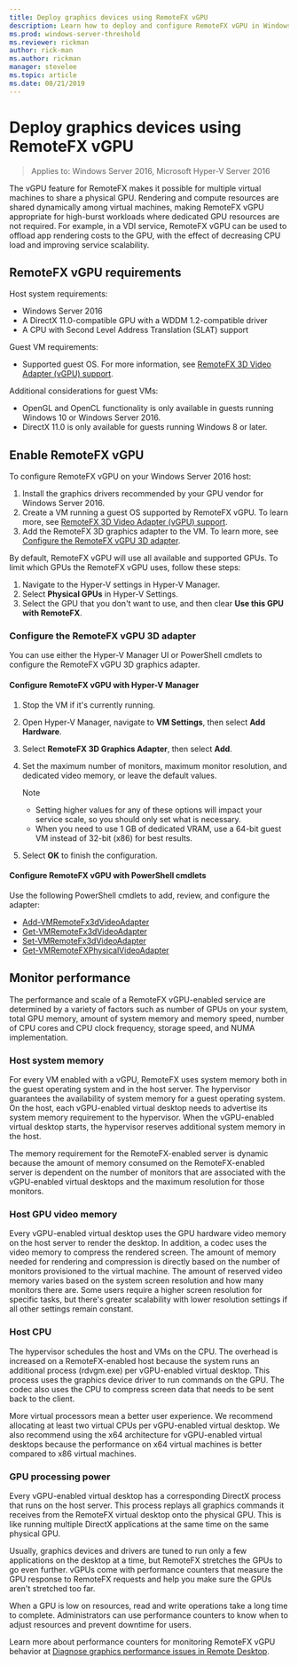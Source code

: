 ```yaml
---
title: Deploy graphics devices using RemoteFX vGPU
description: Learn how to deploy and configure RemoteFX vGPU in Windows Server
ms.prod: windows-server-threshold
ms.reviewer: rickman
author: rick-man
ms.author: rickman
manager: stevelee
ms.topic: article
ms.date: 08/21/2019
---
```


# Deploy graphics devices using RemoteFX vGPU

> Applies to: Windows Server 2016, Microsoft Hyper-V Server 2016

The vGPU feature for RemoteFX makes it possible for multiple virtual machines to share a physical GPU. Rendering and compute resources are shared dynamically among virtual machines, making RemoteFX vGPU appropriate for high-burst workloads where dedicated GPU resources are not required. For example, in a VDI service, RemoteFX vGPU can be used to offload app rendering costs to the GPU, with the effect of decreasing CPU load and improving service scalability.

## RemoteFX vGPU requirements

Host system requirements:

- Windows Server 2016
- A DirectX 11.0-compatible GPU with a WDDM 1.2-compatible driver
- A CPU with Second Level Address Translation (SLAT) support

Guest VM requirements:

- Supported guest OS. For more information, see [RemoteFX 3D Video Adapter (vGPU) support](../../../remote/remote-desktop-services/rds-supported-config.md#remotefx-3d-video-adapter-vGPU-support).

Additional considerations for guest VMs:

- OpenGL and OpenCL functionality is only available in guests running Windows 10 or Windows Server 2016.  
- DirectX 11.0 is only available for guests running Windows 8 or later.

## Enable RemoteFX vGPU

To configure RemoteFX vGPU on your Windows Server 2016 host:

1. Install the graphics drivers recommended by your GPU vendor for Windows Server 2016.
2. Create a VM running a guest OS supported by RemoteFX vGPU. To learn more, see [RemoteFX 3D Video Adapter (vGPU) support](../../../remote/remote-desktop-services/rds-supported-config.md#remotefx-3d-video-adapter-vGPU-support).
3. Add the RemoteFX 3D graphics adapter to the VM. To learn more, see [Configure the RemoteFX vGPU 3D adapter](#configure-the-remotefx-vgpu-3d-adapter).

By default, RemoteFX vGPU will use all available and supported GPUs. To limit which GPUs the RemoteFX vGPU uses, follow these steps:

1. Navigate to the Hyper-V settings in Hyper-V Manager.
2. Select **Physical GPUs** in Hyper-V Settings.
3. Select the GPU that you don't want to use, and then clear **Use this GPU with RemoteFX**.

### Configure the RemoteFX vGPU 3D adapter

You can use either the Hyper-V Manager UI or PowerShell cmdlets to configure the RemoteFX vGPU 3D graphics adapter.

#### Configure RemoteFX vGPU with Hyper-V Manager

1. Stop the VM if it's currently running.
2. Open Hyper-V Manager, navigate to **VM Settings**, then select **Add Hardware**.
3. Select **RemoteFX 3D Graphics Adapter**, then select **Add**.
4. Set the maximum number of monitors, maximum monitor resolution, and dedicated video memory, or leave the default values.

   > [!NOTE]
   > - Setting higher values for any of these options will impact your service scale, so you should only set what is necessary.
   > - When you need to use 1 GB of dedicated VRAM, use a 64-bit guest VM instead of 32-bit (x86) for best results.

5. Select **OK** to finish the configuration.

#### Configure RemoteFX vGPU with PowerShell cmdlets

Use the following PowerShell cmdlets to add, review, and configure the adapter:

- [Add-VMRemoteFx3dVideoAdapter](https://docs.microsoft.com/powershell/module/hyper-v/add-vmremotefx3dvideoadapter?view=win10-ps)
- [Get-VMRemoteFx3dVideoAdapter](https://docs.microsoft.com/powershell/module/hyper-v/get-vmremotefx3dvideoadapter?view=win10-ps)
- [Set-VMRemoteFx3dVideoAdapter](https://docs.microsoft.com/powershell/module/hyper-v/set-vmremotefx3dvideoadapter?view=win10-ps)
- [Get-VMRemoteFXPhysicalVideoAdapter](https://docs.microsoft.com/powershell/module/hyper-v/get-vmremotefxphysicalvideoadapter?view=win10-ps)

## Monitor performance

The performance and scale of a RemoteFX vGPU-enabled service are determined by a variety of factors such as number of GPUs on your system, total GPU memory, amount of system memory and memory speed, number of CPU cores and CPU clock frequency, storage speed, and NUMA implementation.

### Host system memory

For every VM enabled with a vGPU, RemoteFX uses system memory both in the guest operating system and in the host server. The hypervisor guarantees the availability of system memory for a guest operating system. On the host, each vGPU-enabled virtual desktop needs to advertise its system memory requirement to the hypervisor. When the vGPU-enabled virtual desktop starts, the hypervisor reserves additional system memory in the host.

The memory requirement for the RemoteFX-enabled server is dynamic because the amount of memory consumed on the RemoteFX-enabled server is dependent on the number of monitors that are associated with the vGPU-enabled virtual desktops and the maximum resolution for those monitors.

### Host GPU video memory

Every vGPU-enabled virtual desktop uses the GPU hardware video memory on the host server to render the desktop. In addition, a codec uses the video memory to compress the rendered screen. The amount of memory needed for rendering and compression is directly based on the number of monitors provisioned to the virtual machine. The amount of reserved video memory varies based on the system screen resolution and how many monitors there are. Some users require a higher screen resolution for specific tasks, but there's greater scalability with lower resolution settings if all other settings remain constant.

### Host CPU

The hypervisor schedules the host and VMs on the CPU. The overhead is increased on a RemoteFX-enabled host because the system runs an additional process (rdvgm.exe) per vGPU-enabled virtual desktop. This process uses the graphics device driver to run commands on the GPU. The codec also uses the CPU to compress screen data that needs to be sent back to the client.

More virtual processors mean a better user experience. We recommend allocating at least two virtual CPUs per vGPU-enabled virtual desktop. We also recommend using the x64 architecture for vGPU-enabled virtual desktops because the performance on x64 virtual machines is better compared to x86 virtual machines.

### GPU processing power

Every vGPU-enabled virtual desktop has a corresponding DirectX process that runs on the host server. This process replays all graphics commands it receives from the RemoteFX virtual desktop onto the physical GPU. This is like running multiple DirectX applications at the same time on the same physical GPU.

Usually, graphics devices and drivers are tuned to run only a few applications on the desktop at a time, but RemoteFX stretches the GPUs to go even further. vGPUs come with performance counters that measure the GPU response to RemoteFX requests and help you make sure the GPUs aren't stretched too far.

When a GPU is low on resources, read and write operations take a long time to complete. Administrators can use performance counters to know when to adjust resources and prevent downtime for users.

Learn more about performance counters for monitoring RemoteFX vGPU behavior at [Diagnose graphics performance issues in Remote Desktop](https://docs.microsoft.com/azure/virtual-desktop/remotefx-graphics-performance-counters).
